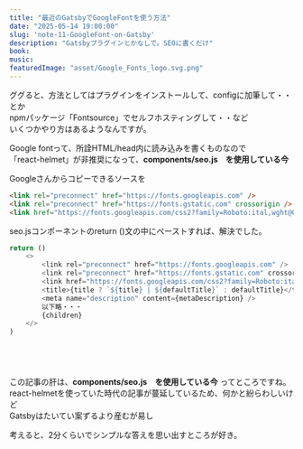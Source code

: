 ```yaml
---
title: "最近のGatsbyでGoogleFontを使う方法"
date: "2025-05-14 19:00:00"
slug: 'note-11-GoogleFont-on-Gatsby'
description: "Gatsbyプラグインとかなしで。SEOに書くだけ"
book:
music:
featuredImage: "asset/Google_Fonts_logo.svg.png"
---
```

<section style="margin-bottom: 5em;">

ググると、方法としてはプラグインをインストールして、configに加筆して・・とか<br>
npmパッケージ「Fontsource」でセルフホスティングして・・など<br>
いくつかやり方はあるようなんですが。


Google fontって、所詮HTML/head内に読み込みを書くものなので<br>
「react-helmet」が非推奨になって、**components/seo.js　を使用している今**<br>

Googleさんからコピーできるソースを

```html
<link rel="preconnect" href="https://fonts.googleapis.com" />
<link rel="preconnect" href="https://fonts.gstatic.com" crossorigin />
<link href="https://fonts.googleapis.com/css2?family=Roboto:ital,wght@0,100;0,300;0,400;0,500;0,700;0,900;1,100;1,300;1,400;1,500;1,700;1,900&display=swap" rel="stylesheet" />
```

seo.jsコンポーネントのreturn ()文の中にペーストすれば、解決でした。

```js
return ()
	<>
		<link rel="preconnect" href="https://fonts.googleapis.com" />
		<link rel="preconnect" href="https://fonts.gstatic.com" crossorigin />
		<link href="https://fonts.googleapis.com/css2?family=Roboto:ital,wght@0,100;0,300;0,400;0,500;0,700;0,900;1,100;1,300;1,400;1,500;1,700;1,900&display=swap" rel="stylesheet" />
		<title>{title ? `${title} | ${defaultTitle}` : defaultTitle}</title>
		<meta name="description" content={metaDescription} />
		以下略・・・
		{children}
	</>
)
```
</section>

この記事の肝は、**components/seo.js　を使用している今** ってところですね。<br>
react-helmetを使っていた時代の記事が蔓延しているため、何かと紛らわしいけど<br>
Gatsbyはたいてい案ずるより産むが易し<br>

考えると、2分くらいでシンプルな答えを思い出すところが好き。